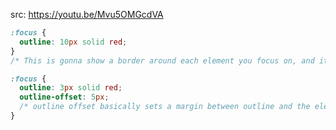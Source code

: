 src: https://youtu.be/Mvu5OMGcdVA

```css
:focus {
  outline: 10px solid red;
}
/* This is gonna show a border around each element you focus on, and it doesn't affect the document flow at all, so thats pretty cool of it. */
```

```css
:focus {
  outline: 3px solid red;
  outline-offset: 5px;
  /* outline offset basically sets a margin between outline and the element.  */
}
```
